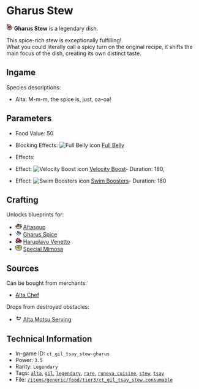 # Gharus Stew

<img src="https://raw.githubusercontent.com/Ceterai/Enternia/main/items/generic/food/tier3/ct_gil_tsay_stew.png" alt="Gharus Stew icon" loading="lazy" height="16px" width="auto" /> **Gharus Stew** is a legendary dish.

This spice-rich stew is exceptionally fulfilling!  
What you could literally call a spicy turn on the original recipe, it shifts the main focus of the dish, creating its own distinct taste.

## Ingame

Species descriptions:

- Alta: M-m-m, the spice is, just, oa-oa!

## Parameters

- Food Value: 50
- Blocking Effects: <img src="https://starbounder.org/mediawiki/images/6/60/Status_Well_Fed.png" alt="Full Belly icon" loading="lazy" height="16px" width="16px" /> [Full Belly](https://starbounder.org/Full_Belly)
- Effects: 

- Effect: <img src="https://raw.githubusercontent.com/Ceterai/Enternia/main/interface/statuses/jumpboost.png" alt="Velocity Boost icon" loading="lazy" height="16px" width="auto" /> [Velocity Boost](https://ceterai.github.io/MyEnternia/Wiki/VelocityBoost)- Duration: 180, 

- Effect: <img src="https://raw.githubusercontent.com/Ceterai/Enternia/main/interface/statuses/swimboost.png" alt="Swim Boosters icon" loading="lazy" height="16px" width="auto" /> [Swim Boosters](https://ceterai.github.io/MyEnternia/Wiki/SwimBoosters)- Duration: 180

## Crafting

Unlocks blueprints for:

- <img src="https://raw.githubusercontent.com/Ceterai/Enternia/main/items/generic/food/tier4/ct_alta_soup.png" alt="Altasoup icon" loading="lazy" height="16px" width="auto" /> [Altasoup](https://ceterai.github.io/MyEnternia/Wiki/Altasoup)
- <img src="https://raw.githubusercontent.com/Ceterai/Enternia/main/items/generic/food/other/ct_gharus_spice.png" alt="Gharus Spice icon" loading="lazy" height="16px" width="auto" /> [Gharus Spice](https://ceterai.github.io/MyEnternia/Wiki/GharusSpice)
- <img src="https://raw.githubusercontent.com/Ceterai/Enternia/main/items/generic/food/tier4/ct_haruplavu_venetto.png" alt="Haruplavu Venetto icon" loading="lazy" height="16px" width="auto" /> [Haruplavu Venetto](https://ceterai.github.io/MyEnternia/Wiki/HaruplavuVenetto)
- <img src="https://raw.githubusercontent.com/Ceterai/Enternia/main/items/generic/food/tier4/ct_special_mimosa.png" alt="Special Mimosa icon" loading="lazy" height="16px" width="auto" /> [Special Mimosa](https://ceterai.github.io/MyEnternia/Wiki/SpecialMimosa)

## Sources

Can be bought from merchants:

- [Alta Chef](https://ceterai.github.io/MyEnternia/Wiki/AltaChef)

Drops from destroyed obstacles:

- <img src="https://raw.githubusercontent.com/Ceterai/Enternia/main/objects/alta/special/food/motsu/icon.png" alt="Alta Motsu Serving icon" loading="lazy" height="16px" width="auto" /> [Alta Motsu Serving](https://ceterai.github.io/MyEnternia/Wiki/AltaMotsuServing)

## Technical Information

- In-game ID: `ct_gil_tsay_stew-gharus`
- Power: `3.5`
- Rarity: `Legendary`
- Tags: [`alta`](https://ceterai.github.io/MyEnternia/Wiki/Tags/Alta), [`gil`](https://ceterai.github.io/MyEnternia/Wiki/Tags/Gil), [`legendary`](https://ceterai.github.io/MyEnternia/Wiki/Tags/Legendary), [`rare`](https://ceterai.github.io/MyEnternia/Wiki/Tags/Rare), [`runeva_cuisine`](https://ceterai.github.io/MyEnternia/Wiki/Tags/RunevaCuisine), [`stew`](https://ceterai.github.io/MyEnternia/Wiki/Tags/Stew), [`tsay`](https://ceterai.github.io/MyEnternia/Wiki/Tags/Tsay)
- File: [`/items/generic/food/tier3/ct_gil_tsay_stew.consumable`](https://github.com/Ceterai/Enternia/blob/main/items/generic/food/tier3/ct_gil_tsay_stew.consumable)
